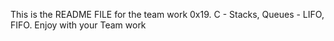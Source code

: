 This is the README FILE for the team work 0x19. C - Stacks, Queues - LIFO, FIFO. 
Enjoy with your Team work